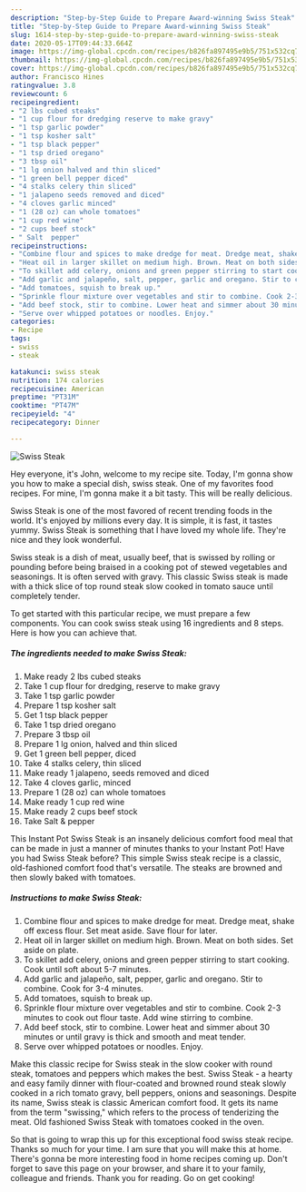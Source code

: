 ```yaml
---
description: "Step-by-Step Guide to Prepare Award-winning Swiss Steak"
title: "Step-by-Step Guide to Prepare Award-winning Swiss Steak"
slug: 1614-step-by-step-guide-to-prepare-award-winning-swiss-steak
date: 2020-05-17T09:44:33.664Z
image: https://img-global.cpcdn.com/recipes/b826fa897495e9b5/751x532cq70/swiss-steak-recipe-main-photo.jpg
thumbnail: https://img-global.cpcdn.com/recipes/b826fa897495e9b5/751x532cq70/swiss-steak-recipe-main-photo.jpg
cover: https://img-global.cpcdn.com/recipes/b826fa897495e9b5/751x532cq70/swiss-steak-recipe-main-photo.jpg
author: Francisco Hines
ratingvalue: 3.8
reviewcount: 6
recipeingredient:
- "2 lbs cubed steaks"
- "1 cup flour for dredging reserve to make gravy"
- "1 tsp garlic powder"
- "1 tsp kosher salt"
- "1 tsp black pepper"
- "1 tsp dried oregano"
- "3 tbsp oil"
- "1 lg onion halved and thin sliced"
- "1 green bell pepper diced"
- "4 stalks celery thin sliced"
- "1 jalapeno seeds removed and diced"
- "4 cloves garlic minced"
- "1 (28 oz) can whole tomatoes"
- "1 cup red wine"
- "2 cups beef stock"
- " Salt  pepper"
recipeinstructions:
- "Combine flour and spices to make dredge for meat. Dredge meat, shake off excess flour. Set meat aside. Save flour for later."
- "Heat oil in larger skillet on medium high. Brown. Meat on both sides. Set aside on plate."
- "To skillet add celery, onions and green pepper stirring to start cooking. Cook until soft about 5-7 minutes."
- "Add garlic and jalapeño, salt, pepper, garlic and oregano. Stir to combine. Cook for 3-4 minutes."
- "Add tomatoes, squish to break up."
- "Sprinkle flour mixture over vegetables and stir to combine. Cook 2-3 minutes to cook out flour taste. Add wine stirring to combine."
- "Add beef stock, stir to combine. Lower heat and simmer about 30 minutes or until gravy is thick and smooth and meat tender."
- "Serve over whipped potatoes or noodles. Enjoy."
categories:
- Recipe
tags:
- swiss
- steak

katakunci: swiss steak 
nutrition: 174 calories
recipecuisine: American
preptime: "PT31M"
cooktime: "PT47M"
recipeyield: "4"
recipecategory: Dinner

---
```



![Swiss Steak](https://img-global.cpcdn.com/recipes/b826fa897495e9b5/751x532cq70/swiss-steak-recipe-main-photo.jpg)

Hey everyone, it's John, welcome to my recipe site. Today, I'm gonna show you how to make a special dish, swiss steak. One of my favorites food recipes. For mine, I'm gonna make it a bit tasty. This will be really delicious.

Swiss Steak is one of the most favored of recent trending foods in the world. It's enjoyed by millions every day. It is simple, it is fast, it tastes yummy. Swiss Steak is something that I have loved my whole life. They're nice and they look wonderful.

Swiss steak is a dish of meat, usually beef, that is swissed by rolling or pounding before being braised in a cooking pot of stewed vegetables and seasonings. It is often served with gravy. This classic Swiss steak is made with a thick slice of top round steak slow cooked in tomato sauce until completely tender.


To get started with this particular recipe, we must prepare a few components. You can cook swiss steak using 16 ingredients and 8 steps. Here is how you can achieve that.

<!--inarticleads1-->

##### The ingredients needed to make Swiss Steak:

1. Make ready 2 lbs cubed steaks
1. Take 1 cup flour for dredging, reserve to make gravy
1. Take 1 tsp garlic powder
1. Prepare 1 tsp kosher salt
1. Get 1 tsp black pepper
1. Take 1 tsp dried oregano
1. Prepare 3 tbsp oil
1. Prepare 1 lg onion, halved and thin sliced
1. Get 1 green bell pepper, diced
1. Take 4 stalks celery, thin sliced
1. Make ready 1 jalapeno, seeds removed and diced
1. Take 4 cloves garlic, minced
1. Prepare 1 (28 oz) can whole tomatoes
1. Make ready 1 cup red wine
1. Make ready 2 cups beef stock
1. Take  Salt &amp; pepper


This Instant Pot Swiss Steak is an insanely delicious comfort food meal that can be made in just a manner of minutes thanks to your Instant Pot! Have you had Swiss Steak before? This simple Swiss steak recipe is a classic, old-fashioned comfort food that&#39;s versatile. The steaks are browned and then slowly baked with tomatoes. 

<!--inarticleads2-->

##### Instructions to make Swiss Steak:

1. Combine flour and spices to make dredge for meat. Dredge meat, shake off excess flour. Set meat aside. Save flour for later.
1. Heat oil in larger skillet on medium high. Brown. Meat on both sides. Set aside on plate.
1. To skillet add celery, onions and green pepper stirring to start cooking. Cook until soft about 5-7 minutes.
1. Add garlic and jalapeño, salt, pepper, garlic and oregano. Stir to combine. Cook for 3-4 minutes.
1. Add tomatoes, squish to break up.
1. Sprinkle flour mixture over vegetables and stir to combine. Cook 2-3 minutes to cook out flour taste. Add wine stirring to combine.
1. Add beef stock, stir to combine. Lower heat and simmer about 30 minutes or until gravy is thick and smooth and meat tender.
1. Serve over whipped potatoes or noodles. Enjoy.


Make this classic recipe for Swiss steak in the slow cooker with round steak, tomatoes and peppers which makes the best. Swiss Steak - a hearty and easy family dinner with flour-coated and browned round steak slowly cooked in a rich tomato gravy, bell peppers, onions and seasonings. Despite its name, Swiss steak is classic American comfort food. It gets its name from the term &#34;swissing,&#34; which refers to the process of tenderizing the meat. Old fashioned Swiss Steak with tomatoes cooked in the oven. 

So that is going to wrap this up for this exceptional food swiss steak recipe. Thanks so much for your time. I am sure that you will make this at home. There's gonna be more interesting food in home recipes coming up. Don't forget to save this page on your browser, and share it to your family, colleague and friends. Thank you for reading. Go on get cooking!
